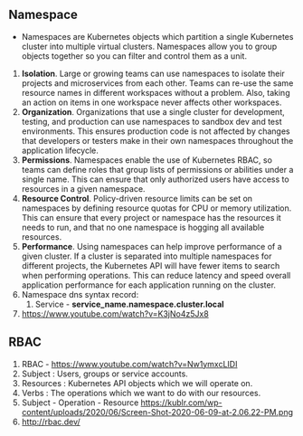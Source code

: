 ## Namespace
- Namespaces are Kubernetes objects which partition a single Kubernetes cluster into multiple virtual clusters. Namespaces allow you to group objects together so you can filter and control them as a unit.
1. **Isolation**. Large or growing teams can use namespaces to isolate their projects and microservices from each other. Teams can re-use the same resource names in different workspaces without a problem. Also, taking an action on items in one workspace never affects other workspaces.
1. **Organization**. Organizations that use a single cluster for development, testing, and production can use namespaces to sandbox dev and test environments. This ensures production code is not affected by changes that developers or testers make in their own namespaces throughout the application lifecycle. 
1. **Permissions**. Namespaces enable the use of Kubernetes RBAC, so teams can define roles that group lists of permissions or abilities under a single name. This can ensure that only authorized users have access to resources in a given namespace. 
1. **Resource Control**. Policy-driven resource limits can be set on namespaces by defining resource quotas for CPU or memory utilization. This can ensure that every project or namespace has the resources it needs to run, and that no one namespace is hogging all available resources.
1. **Performance**. Using namespaces can help improve performance of a given cluster. If a cluster is separated into multiple namespaces for different projects, the Kubernetes API will have fewer items to search when performing operations. This can reduce latency and speed overall application performance for each application running on the cluster.
1. Namespace dns syntax record:
    1. Service - **service_name.namespace.cluster.local**
1. <https://www.youtube.com/watch?v=K3jNo4z5Jx8>
## RBAC
1. RBAC - <https://www.youtube.com/watch?v=Nw1ymxcLIDI>
1. Subject : Users, groups or service accounts.
1. Resources : Kubernetes API objects which we will operate on.
1. Verbs : The operations which we want to do with our resources.
1. Subject - Operation - Resource <https://kublr.com/wp-content/uploads/2020/06/Screen-Shot-2020-06-09-at-2.06.22-PM.png>
1. <http://rbac.dev/>

